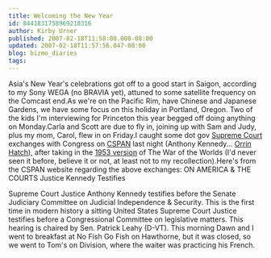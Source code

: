 ```yaml
---
title: Welcoming the New Year
id: 8441831758969210316
author: Kirby Urner
published: 2007-02-18T11:58:00.000-08:00
updated: 2007-02-18T11:57:56.047-08:00
blog: bizmo_diaries
tags: 
---
```


Asia's New Year's celebrations got off to a good start in Saigon, according to my Sony WEGA (no BRAVIA yet), attuned to some satellite frequency on the Comcast end.As we're on the Pacific Rim, have Chinese and Japanese Gardens, we have some focus on this holiday in Portland, Oregon. Two of the kids I'm interviewing for Princeton this year begged off doing anything on Monday.Carla and Scott are due to fly in, joining up with Sam and Judy, plus my mom, Carol, flew in on Friday.I caught some dot gov [Supreme Court](http://www.supremecourtus.gov/) exchanges with Congress on [CSPAN](http://www.c-span.org/) last night (Anthony Kennedy... [Orrin Hatch](http://hatch.senate.gov/)), after taking in the [1953 version](http://www.imdb.com/title/tt0046534/) of The War of the Worlds (I'd never seen it before, believe it or not, at least not to my recollection).Here's from the CSPAN website regarding the above exchanges:
ON AMERICA & THE COURTS Justice Kennedy Testifies 

Supreme Court Justice Anthony Kennedy testifies before the Senate Judiciary Committee on Judicial Independence & Security. This is the first time in modern history a sitting United States Supreme Court Justice testifies before a Congressional Committee on legislative matters. This hearing is chaired by Sen. Patrick Leahy (D-VT). 
This morning Dawn and I went to breakfast at No Fish Go Fish on Hawthorne, but it was closed, so we went to Tom's on Division, where the waiter was practicing his French.